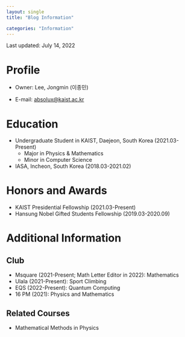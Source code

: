```yaml
---
layout: single
title: "Blog Information"

categories: "Information"
---
```


Last updated: July 14, 2022

# Profile
- Owner: Lee, Jongmin (이종민)

- E-mail: absolux@kaist.ac.kr

# Education
- Undergraduate Student in KAIST, Daejeon, South Korea (2021.03-Present)
  * Major in Physics & Mathematics
  * Minor in Computer Science
- IASA, Incheon, South Korea (2018.03-2021.02)

# Honors and Awards
- KAIST Presidential Fellowship (2021.03-Present)
- Hansung Nobel Gifted Students Fellowship (2019.03-2020.09)

# Additional Information
## Club
- Msquare (2021-Present; Math Letter Editor in 2022): Mathematics
- Ulala (2021-Present): Sport Climbing
- EQS (2022-Present): Quantum Computing
- 16 PM (2021): Physics and Mathematics

## Related Courses
- Mathematical Methods in Physics
